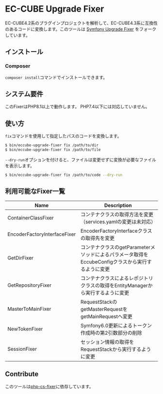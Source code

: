 # EC-CUBE Upgrade Fixer

EC-CUBE4.2系のプラグインプロジェクトを解析して、EC-CUBE4.3系に互換性のあるコードに変換します。このツールは [Symfony Upgrade Fixer](https://github.com/umpirsky/Symfony-Upgrade-Fixer) をフォークしています。

## インストール

### Composer

``composer install``コマンドでインストールできます。

## システム要件

このFixerはPHP8.1以上で動作します。
PHP7.4以下には対応していません。

## 使い方

``fix``コマンドを使用して指定したパスのコードを変換します。

```bash
$ bin/eccube-upgrade-fixer fix /path/to/dir
$ bin/eccube-upgrade-fixer fix /path/to/file
```

``--dry-run``オプションを付けると、ファイルは変更せずに変換が必要なファイルを表示します。

```bash
$ bin/eccube-upgrade-fixer fix /path/to/code --dry-run
```


## 利用可能なFixer一覧

| Name  | Description |
| ----  | ----------- |
| ContainerClassFixer | コンテナクラスの取得方法を変更（services.yamlの変更は未対応） |
| EncoderFactoryInterfaceFixer | EncoderFactoryInterfaceクラスの取得先を変更 |
| GetDirFixer | コンテナクラスのgetParameterメソッドによるパラメータ取得をEccubeConfigクラスから実行するように変更 |
| GetRepositoryFixer | コンテナクラスによるレポジトリクラスの取得をEntityManagerから実行するように変更 |
| MasterToMainFixer | RequestStackのgetMasterRequestをgetMainRequestへ変更 |
| NewTokenFixer | Symfony6.0更新によるトークン作成時の第2引数部分の削除 |
| SessionFixer | セッション情報の取得をRequestStackから実行するように変更 |


## Contribute

このツールは[php-cs-fixer](https://github.com/PHP-CS-Fixer/PHP-CS-Fixer)に依存しています。
